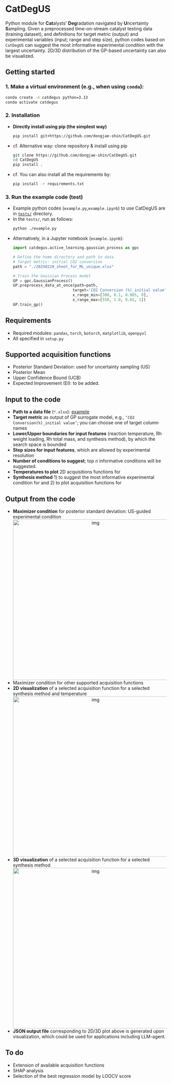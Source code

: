 # CatDegUS
Python module for **Cat**alysts' **Deg**radation navigated by **U**ncertainty **S**ampling. Given a preprocessed time-on-stream catalyst testing data (training dataset), and definitions for target metric (output) and experimental variables (input; range and step size), python codes based on `CatDegUS` can suggest the most informative experimental condition with the largest uncertainty. 2D/3D distribution of the GP-based uncertainty can also be visualized.


## Getting started
### 1. Make a virtual environment (e.g., when using `conda`):
``` bash
conda create -n catdegus python=3.13
conda activate catdegus
```
### 2. Installation
* **Directly install using pip (the simplest way)**
  ``` bash
  pip install git+https://github.com/dongjae-shin/CatDegUS.git
  ```
* cf. Alternative way: clone repository & install using pip
  ``` bash
  git clone https://github.com/dongjae-shin/CatDegUS.git
  cd CatDegUS
  pip install .
  ```
* cf. You can also install all the requirements by:
  ``` bash
  pip install -r requirements.txt
  ```

### 3. Run the example code (test)
* Example python codes (`example.py`,`example.ipynb`) to use CatDegUS are in [`tests/`](https://github.com/dongjae-shin/CatDegUS/blob/main/tests/) directory.
* In the `tests/`, run as follows:
  ``` bash
  python ./example.py
  ```
* Alternatively, in a Jupyter notebook (`example.ipynb`):
  ``` python
  import catdegus.active_learning.gaussian_process as gpc

  # Define the home directory and path to data
  # Target metric: initial CO2 conversion
  path = "./20250228_sheet_for_ML_unique.xlsx"

  # Train the Gaussian Process model
  GP = gpc.GaussianProcess()
  GP.preprocess_data_at_once(path=path,
                            target='CO2 Conversion (%)_initial value',
                            x_range_min=[300, 0.1, 0.005, 0], 
                            x_range_max=[550, 1.0, 0.02, 1])
  GP.train_gp()
  ```

## Requirements
* Required modules: `pandas`, `torch`, `botorch`, `matplotlib`, `openpyxl`
* All specified in `setup.py`

## Supported acquisition functions
* Posterior Standard Deviation: used for uncertainty sampling (US)
* Posterior Mean
* Upper Confidence Bound (UCB)
* Expected Improvement (EI): to be added.

## Input to the code
* **Path to a data file** (`*.xlsx`): [example](https://github.com/dongjae-shin/CatDegUS/blob/main/tests/20250228_sheet_for_ML_unique.xlsx)
* **Target metric** as output of GP surrogate model, e.g., `‘CO2 Conversion(%)_initial value’`; you can choose one of target column names
* **Lower/Upper boundaries for input features** (reaction temperature, Rh weight loading, Rh total mass, and synthesis method), by which the search space is bounded
* **Step sizes for input features**, which are allowed by experimental resolution
* **Number of conditions to suggest**; top $n$ informative conditions will be suggested.
* **Temperatures to plot** 2D acquisitions functions for
* **Synthesis method** 1) to suggest the most informative experimental condition for and 2) to plot acquisition functions for


## Output from the code
* **Maximizer condition** for posterior standard deviation: US-guided experimental condition
  <div align="center">
    <img src="./imgs/maximizer.png" alt="img" width="500">
  </div>
* Maximizer condition for other supported acquisition functions
* **2D visualization** of a selected acquisition function for a selected synthesis method and temperature
  <div align="center">
    <img src="./imgs/2d_plot.png" alt="img" width="500">
  </div>
* **3D visualization** of a selected acquisition function for a selected synthesis method
  <div align="center">
    <img src="./imgs/3d_plot.png" alt="img" width="500">
  </div>
* **JSON output file** corresponding to 2D/3D plot above is generated upon visualization, which could be used for applications including LLM-agent.

## To do
* Extension of available acquisition functions
* SHAP analysis
* Selection of the best regression model by LOOCV score